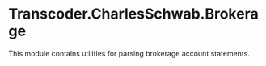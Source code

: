 # Transcoder.CharlesSchwab.Brokerage

This module contains utilities for parsing brokerage account statements.
